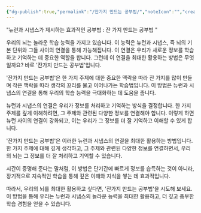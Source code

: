 ```yaml
---
{"dg-publish":true,"permalink":"/잔가지 만드는 공부법/","noteIcon":"","created":"","updated":""}
---
```


"뉴런과 시냅스가 제시하는 효과적인 공부법 : 잔 가지 만드는 공부법 "
  
우리의 뇌는 놀라운 학습 능력을 가지고 있습니다. 이 능력은 뉴런과 시냅스, 즉 뇌의 기본 단위와 그들 사이의 연결을 통해 가능해집니다. 이 연결은 우리가 새로운 정보를 학습하고 기억하는 데 중요한 역할을 합니다. 그런데 이 연결을 최대한 활용하는 방법은 무엇일까요? 바로 '잔가지 만드는 공부법'입니다.

'잔가지 만드는 공부법'은 한 가지 주제에 대한 중요한 맥락을 따라 잔 가지를 많이 만들며 작은 맥락을 따라 생각의 꼬리를 물고 이어나가는 학습법입니다. 이 방법은 뉴런과 시냅스의 연결을 통해 우리의 학습 능력을 극대화하는 데 도움을 줍니다.

뉴런과 시냅스의 연결은 우리가 정보를 처리하고 기억하는 방식을 결정합니다. 한 가지 주제를 깊게 이해하려면, 그 주제와 관련된 다양한 정보를 연결해야 합니다. 이렇게 하면 뉴런 사이의 연결이 강화되고, 이는 우리가 그 정보를 더 잘 기억하고 이해할 수 있게 합니다.

'잔가지 만드는 공부법'은 이러한 뉴런과 시냅스의 연결을 최대한 활용하는 방법입니다. 한 가지 주제에 대해 깊게 생각하고, 그 주제와 관련된 다양한 정보를 연결하면서, 우리의 뇌는 그 정보를 더 잘 처리하고 기억할 수 있습니다.

시간이 증명해 준다는 말처럼, 이 방법은 단기간에 빠르게 정보를 습득하는 것이 아니라, 장기적으로 지속적인 학습을 통해 깊은 이해와 지식을 쌓는 데 효과적입니다.

따라서, 우리의 뇌를 최대한 활용하고 싶다면, '잔가지 만드는 공부법'을 시도해 보세요. 이 방법을 통해 우리는 뉴런과 시냅스의 놀라운 능력을 최대한 활용하고, 더 깊고 풍부한 학습 경험을 얻을 수 있습니다.